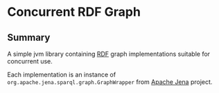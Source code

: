 # Concurrent RDF Graph

## Summary

A simple jvm library containing [RDF](https://www.w3.org/TR/rdf11-concepts/) graph implementations suitable for concurrent use.

Each implementation is an instance of `org.apache.jena.sparql.graph.GraphWrapper` from [Apache Jena](https://github.com/apache/jena) project.
